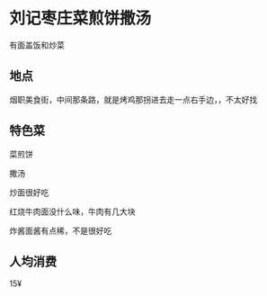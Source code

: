 # 刘记枣庄菜煎饼撒汤

有面盖饭和炒菜

## 地点

烟职美食街，中间那条路，就是烤鸡那拐进去走一点右手边，，不太好找

## 特色菜

菜煎饼

撒汤

炒面很好吃

红烧牛肉面没什么味，牛肉有几大块

炸酱面酱有点稀，不是很好吃

## 人均消费

15¥

